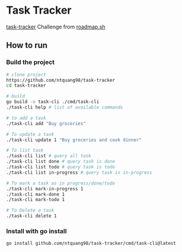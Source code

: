 # Task Tracker

[task-tracker](https://roadmap.sh/projects/task-tracker) Challenge from [roadmap.sh](https://roadmap.sh)

## How to run

### Build the project

```bash
# clone project
https://github.com/ntquang98/task-tracker
cd task-tracker

# build
go build -o task-cli ./cmd/task-cli
./task-cli help # list of available commands

# to add a task
./task-cli add "Buy groceries"

# To update a task
./task-cli update 1 "Buy groceries and cook dinner"

# To list task
./task-cli list # query all task
./task-cli list done # query task is done
./task-cli list todo # query task is todo
./task-cli list in-progress # query task is in-progress

# To mark a task as in progress/done/todo
./task-cli mark-in-progress 1
./task-cli mark-done 1
./task-cli mark-todo 1

# To Delete a task
./task-cli delete 1
```

### Install with go install

```bash
go install github.com/ntquang98/task-tracker/cmd/task-cli@latest
```